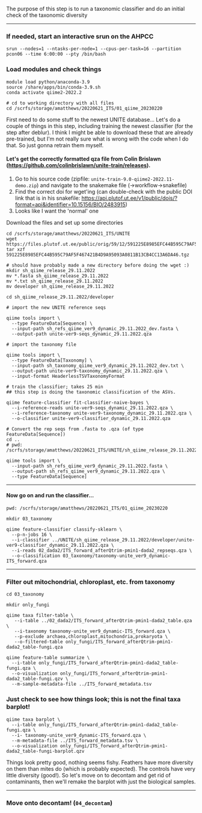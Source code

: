 The purpose of this step is to run a taxonomic classifier and do an initial check of the taxonomic diversity

---

### If needed, start an interactive srun on the AHPCC

```
srun --nodes=1 --ntasks-per-node=1 --cpus-per-task=16 --partition pcon06 --time 6:00:00 --pty /bin/bash
```

### Load modules and check things

```
module load python/anaconda-3.9
source /share/apps/bin/conda-3.9.sh
conda activate qiime2-2022.2

# cd to working directory with all files
cd /scrfs/storage/amatthews/20220621_ITS/01_qiime_20230220
```


First need to do some stuff to the newest UNITE database... Let's do a couple of things in this step, including training the newest classifier (for the step after deblur). I think I might be able to download these that are already pre-trained, but I'm not really sure what is wrong with the code when I do that. So just gonna retrain them myself.



#### Let's get the correctly formatted qza file from Colin Brislawn (https://github.com/colinbrislawn/unite-train/releases). 
1. Go to his source code (zipfile: `unite-train-9.0-qiime2-2022.11-demo.zip`) and navigate to the snakemake file (->workflow->snakefile)
2. Find the correct doi for wget'ing (can double-check with the public DOI link that is in his snakefile: https://api.plutof.ut.ee/v1/public/dois/?format=api&identifier=10.15156/BIO/2483915)
3. Looks like I want the 'normal' one

Download the files and set up some directories

```
cd /scrfs/storage/amatthews/20220621_ITS/UNITE
wget https://files.plutof.ut.ee/public/orig/59/12/591225E8985EFC44B595C79AF5F467421B4D9A95093A0811B13CB4CC13A6DA46.tgz
tar xzf 591225E8985EFC44B595C79AF5F467421B4D9A95093A0811B13CB4CC13A6DA46.tgz

# should have probably made a new directory before doing the wget :) 
mkdir sh_qiime_release_29.11.2022
mv *.fasta sh_qiime_release_29.11.2022
mv *.txt sh_qiime_release_29.11.2022
mv developer sh_qiime_release_29.11.2022

cd sh_qiime_release_29.11.2022/developer
```

```
# import the new UNITE reference seqs

qiime tools import \
  --type FeatureData[Sequence] \
  --input-path sh_refs_qiime_ver9_dynamic_29.11.2022_dev.fasta \
  --output-path unite-ver9-seqs_dynamic_29.11.2022.qza
```

```
# import the taxonomy file

qiime tools import \
  --type FeatureData[Taxonomy] \
  --input-path sh_taxonomy_qiime_ver9_dynamic_29.11.2022_dev.txt \
  --output-path unite-ver9-taxonomy_dynamic_29.11.2022.qza \
  --input-format HeaderlessTSVTaxonomyFormat
```

```
# train the classifier; takes 25 min
## this step is doing the taxonomic classification of the ASVs.

qiime feature-classifier fit-classifier-naive-bayes \
  --i-reference-reads unite-ver9-seqs_dynamic_29.11.2022.qza \
  --i-reference-taxonomy unite-ver9-taxonomy_dynamic_29.11.2022.qza \
  --o-classifier unite-ver9-classifier_dynamic_29.11.2022.qza
```

```
# Convert the rep seqs from .fasta to .qza (of type FeatureData[Sequence])
cd ..
# pwd: /scrfs/storage/amatthews/20220621_ITS/UNITE/sh_qiime_release_29.11.2022

qiime tools import \
  --input-path sh_refs_qiime_ver9_dynamic_29.11.2022.fasta \
  --output-path sh_refs_qiime_ver9_dynamic_29.11.2022.qza \
  --type FeatureData[Sequence]
```

---









#### Now go on and run the classifier...

```
pwd: /scrfs/storage/amatthews/20220621_ITS/01_qiime_20230220

mkdir 03_taxonomy
```

```
qiime feature-classifier classify-sklearn \
  --p-n-jobs 16 \
  --i-classifier ../UNITE/sh_qiime_release_29.11.2022/developer/unite-ver9-classifier_dynamic_29.11.2022.qza \
  --i-reads 02_dada2/ITS_forward_afterQtrim-pmin1-dada2_repseqs.qza \
  --o-classification 03_taxonomy/taxonomy-unite_ver9_dynamic-ITS_forward.qza
```










---
### Filter out mitochondrial, chloroplast, etc. from taxonomy

```
cd 03_taxonomy

mkdir only_fungi

qiime taxa filter-table \
   --i-table ../02_dada2/ITS_forward_afterQtrim-pmin1-dada2_table.qza \
   --i-taxonomy taxonomy-unite_ver9_dynamic-ITS_forward.qza \
   --p-exclude archaea,chloroplast,mitochondria,prokaryota \
   --o-filtered-table only_fungi/ITS_forward_afterQtrim-pmin1-dada2_table-fungi.qza 

qiime feature-table summarize \
  --i-table only_fungi/ITS_forward_afterQtrim-pmin1-dada2_table-fungi.qza \
  --o-visualization only_fungi/ITS_forward_afterQtrim-pmin1-dada2_table-fungi.qzv \
  --m-sample-metadata-file ../ITS_forward_metadata.tsv
```


### Just check to see how things look; this is not the final taxa barplot!

```
qiime taxa barplot \
  --i-table only_fungi/ITS_forward_afterQtrim-pmin1-dada2_table-fungi.qza \
  --i- taxonomy-unite_ver9_dynamic-ITS_forward.qza \
  --m-metadata-file ../ITS_forward_metadata.tsv \
  --o-visualization only_fungi/ITS_forward_afterQtrim-pmin1-dada2_table-fungi-barplot.qzv
```

Things look pretty good, nothing seems fishy. Feathers have more diversity on them than mites do (which is probably expected). The controls have very little diversity (good!). So let's move on to decontam and get rid of contaminants, then we'll remake the barplot with just the biological samples.





---

### Move onto decontam! (`04_decontam`)
